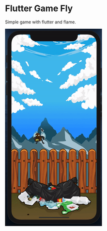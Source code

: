 # Flutter Game Fly

Simple game with flutter and flame.

![game](https://github.com/fabriciobedin/flutter-game-fly/blob/master/assets/images/game-working.gif)
